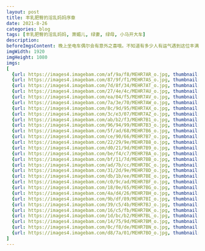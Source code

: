 ```yaml
---
layout: post
title: 丰乳肥臀的淫乱妈妈序章
date: 2021-8-26
categories: blog
tags: [丰乳肥臀的淫乱妈妈, 萧媚儿, 绿妻, 绿母, 小马开大车]
description:
beforeImgsContent: 晚上坐电车偶尔会有意外之喜哦。不知道有多少人有运气遇到这位丰满淫妇呢？
imgWidth: 1920
imgHeight: 1080
imgs: 
[
  {url: https://images4.imagebam.com/af/9a/f8/MEHR7AR_o.jpg, thumbnail: https://thumbs4.imagebam.com/a7/23/5d/MEHR7AR_t.jpg},
  {url: https://images4.imagebam.com/87/9f/f1/MEHR7AS_o.jpg, thumbnail: https://thumbs4.imagebam.com/38/87/6c/MEHR7AS_t.jpg},
  {url: https://images4.imagebam.com/7d/8f/34/MEHR7AT_o.jpg, thumbnail: https://thumbs4.imagebam.com/62/48/1a/MEHR7AT_t.jpg},  
  {url: https://images4.imagebam.com/27/4e/4c/MEHR7AU_o.jpg, thumbnail: https://thumbs4.imagebam.com/c5/66/62/MEHR7AU_t.jpg},  
  {url: https://images4.imagebam.com/ea/04/f5/MEHR7AV_o.jpg, thumbnail: https://thumbs4.imagebam.com/bd/1f/1b/MEHR7AV_t.jpg}, 
  {url: https://images4.imagebam.com/7a/3e/70/MEHR7AW_o.jpg, thumbnail: https://thumbs4.imagebam.com/32/6e/7a/MEHR7AW_t.jpg}, 
  {url: https://images4.imagebam.com/8c/9d/95/MEHR7AX_o.jpg, thumbnail: https://thumbs4.imagebam.com/71/08/31/MEHR7AX_t.jpg}, 
  {url: https://images4.imagebam.com/3c/e3/07/MEHR7AZ_o.jpg, thumbnail: https://thumbs4.imagebam.com/e2/aa/ca/MEHR7AZ_t.jpg},
  {url: https://images4.imagebam.com/ab/b2/f3/MEHR7B1_o.jpg, thumbnail: https://thumbs4.imagebam.com/7b/02/e0/MEHR7B1_t.jpg}, 
  {url: https://images4.imagebam.com/96/94/99/MEHR7B3_o.jpg, thumbnail: https://thumbs4.imagebam.com/56/d7/34/MEHR7B3_t.jpg}, 
  {url: https://images4.imagebam.com/5f/ad/68/MEHR7B6_o.jpg, thumbnail: https://thumbs4.imagebam.com/1d/e5/72/MEHR7B6_t.jpg}, 
  {url: https://images4.imagebam.com/ce/90/66/MEHR7B7_o.jpg, thumbnail: https://thumbs4.imagebam.com/2b/99/97/MEHR7B7_t.jpg}, 
  {url: https://images4.imagebam.com/22/29/9e/MEHR7B8_o.jpg, thumbnail: https://thumbs4.imagebam.com/26/32/68/MEHR7B8_t.jpg}, 
  {url: https://images4.imagebam.com/d0/21/9d/MEHR7B9_o.jpg, thumbnail: https://thumbs4.imagebam.com/97/0f/98/MEHR7B9_t.jpg}, 
  {url: https://images4.imagebam.com/be/f4/c7/MEHR7BA_o.jpg, thumbnail: https://thumbs4.imagebam.com/90/58/e4/MEHR7BA_t.jpg}, 
  {url: https://images4.imagebam.com/bf/11/7d/MEHR7BB_o.jpg, thumbnail: https://thumbs4.imagebam.com/8b/2c/ab/MEHR7BB_t.jpg}, 
  {url: https://images4.imagebam.com/ad/7b/cc/MEHR7BC_o.jpg, thumbnail: https://thumbs4.imagebam.com/d4/4f/ce/MEHR7BC_t.jpg}, 
  {url: https://images4.imagebam.com/31/2d/9e/MEHR7BD_o.jpg, thumbnail: https://thumbs4.imagebam.com/d0/d7/76/MEHR7BD_t.jpg}, 
  {url: https://images4.imagebam.com/db/1b/ee/MEHR7BE_o.jpg, thumbnail: https://thumbs4.imagebam.com/30/7d/a2/MEHR7BE_t.jpg}, 
  {url: https://images4.imagebam.com/c0/9c/ad/MEHR7BF_o.jpg, thumbnail: https://thumbs4.imagebam.com/8c/c0/39/MEHR7BF_t.jpg}, 
  {url: https://images4.imagebam.com/18/0e/65/MEHR7BG_o.jpg, thumbnail: https://thumbs4.imagebam.com/fa/85/a9/MEHR7BG_t.jpg}, 
  {url: https://images4.imagebam.com/4a/d4/26/MEHR7BH_o.jpg, thumbnail: https://thumbs4.imagebam.com/4a/3e/19/MEHR7BH_t.jpg}, 
  {url: https://images4.imagebam.com/9b/df/89/MEHR7BI_o.jpg, thumbnail: https://thumbs4.imagebam.com/24/4f/3a/MEHR7BI_t.jpg}, 
  {url: https://images4.imagebam.com/39/c5/4b/MEHR7BJ_o.jpg, thumbnail: https://thumbs4.imagebam.com/a2/d3/2a/MEHR7BJ_t.jpg}, 
  {url: https://images4.imagebam.com/16/c5/fb/MEHR7BK_o.jpg, thumbnail: https://thumbs4.imagebam.com/6e/e5/65/MEHR7BK_t.jpg}, 
  {url: https://images4.imagebam.com/1d/bc/b2/MEHR7BL_o.jpg, thumbnail: https://thumbs4.imagebam.com/93/87/b5/MEHR7BL_t.jpg}, 
  {url: https://images4.imagebam.com/14/75/9d/MEHR7BM_o.jpg, thumbnail: https://thumbs4.imagebam.com/75/2d/bc/MEHR7BM_t.jpg}, 
  {url: https://images4.imagebam.com/0c/f8/de/MEHR7BN_o.jpg, thumbnail: https://thumbs4.imagebam.com/25/bf/34/MEHR7BN_t.jpg}, 
  {url: https://images4.imagebam.com/d8/7a/01/MEHR7BO_o.jpg, thumbnail: https://thumbs4.imagebam.com/2a/2b/73/MEHR7BO_t.jpg}
]
---
```

